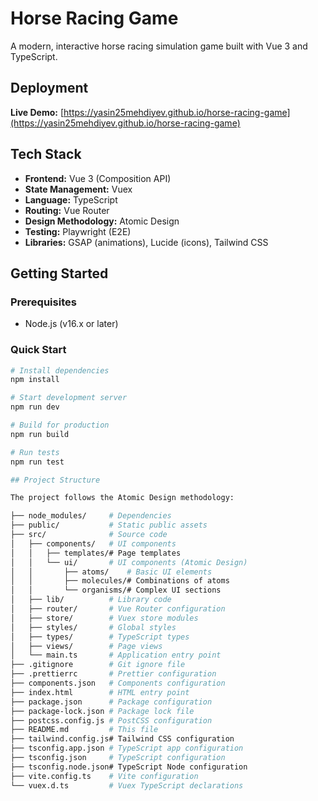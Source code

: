# Horse Racing Game

A modern, interactive horse racing simulation game built with Vue 3 and TypeScript.

## Deployment

**Live Demo:** [https://yasin25mehdiyev.github.io/horse-racing-game](https://yasin25mehdiyev.github.io/horse-racing-game)

## Tech Stack

- **Frontend:** Vue 3 (Composition API)
- **State Management:** Vuex
- **Language:** TypeScript
- **Routing:** Vue Router
- **Design Methodology:** Atomic Design
- **Testing:** Playwright (E2E)
- **Libraries:** GSAP (animations), Lucide (icons), Tailwind CSS

## Getting Started

### Prerequisites

- Node.js (v16.x or later)

### Quick Start

```bash
# Install dependencies
npm install

# Start development server
npm run dev

# Build for production
npm run build

# Run tests
npm run test

## Project Structure

The project follows the Atomic Design methodology:

├── node_modules/     # Dependencies
├── public/           # Static public assets
├── src/              # Source code
│   ├── components/   # UI components
│   │   ├── templates/# Page templates
│   │   └── ui/       # UI components (Atomic Design)
│   │       ├── atoms/    # Basic UI elements
│   │       ├── molecules/# Combinations of atoms
│   │       └── organisms/# Complex UI sections
│   ├── lib/          # Library code
│   ├── router/       # Vue Router configuration
│   ├── store/        # Vuex store modules
│   ├── styles/       # Global styles
│   ├── types/        # TypeScript types
│   ├── views/        # Page views
│   └── main.ts       # Application entry point
├── .gitignore        # Git ignore file
├── .prettierrc       # Prettier configuration
├── components.json   # Components configuration
├── index.html        # HTML entry point
├── package.json      # Package configuration
├── package-lock.json # Package lock file
├── postcss.config.js # PostCSS configuration
├── README.md         # This file
├── tailwind.config.js# Tailwind CSS configuration
├── tsconfig.app.json # TypeScript app configuration
├── tsconfig.json     # TypeScript configuration
├── tsconfig.node.json# TypeScript Node configuration
├── vite.config.ts    # Vite configuration
└── vuex.d.ts         # Vuex TypeScript declarations
